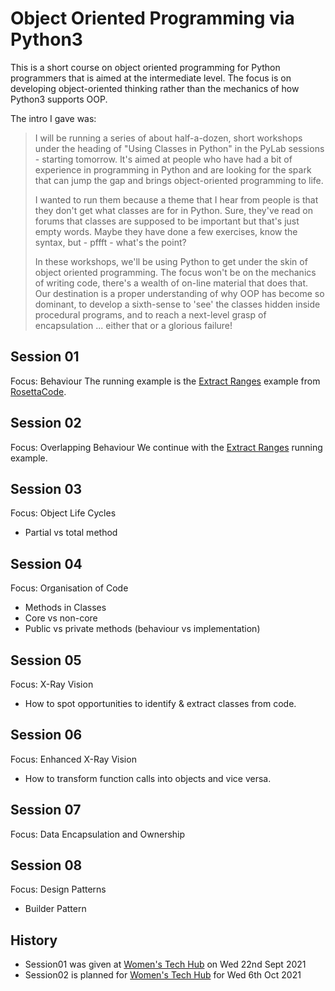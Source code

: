 # Object Oriented Programming via Python3

This is a short course on object oriented programming for Python programmers that is aimed at the intermediate level. The focus is on developing object-oriented thinking rather than the mechanics of how Python3 supports OOP.

The intro I gave was:

> I will be running a series of about half-a-dozen, short workshops under the heading of "Using Classes in Python" in the PyLab sessions - starting tomorrow. It's aimed at people who have had a bit of experience in programming in Python and are looking for the spark that can jump the gap and brings object-oriented programming to life.
> 
> I wanted to run them because a theme that I hear from people is that they don't get what classes are for in Python. Sure, they've read on forums that classes are supposed to be important but that's just empty words. Maybe they have done a few exercises, know the syntax, but - pffft - what's the point?
> 
> In these workshops, we'll be using Python to get under the skin of object oriented programming. The focus won't be on the mechanics of writing code, there's a wealth of on-line material that does that. Our destination is a proper understanding of why OOP has become so dominant, to develop a sixth-sense to 'see' the classes hidden inside procedural programs, and to reach a next-level grasp of encapsulation ... either that or a glorious failure! 

## Session 01

Focus: Behaviour
The running example is the [Extract Ranges][3] example from [RosettaCode][2].

## Session 02

Focus: Overlapping Behaviour
We continue with the [Extract Ranges][3] running example.

## Session 03

Focus: Object Life Cycles
- Partial vs total method

## Session 04

Focus: Organisation of Code
- Methods in Classes 
- Core vs non-core
- Public vs private methods (behaviour vs implementation)

## Session 05

Focus: X-Ray Vision
- How to spot opportunities to identify & extract classes from code. 

## Session 06

Focus: Enhanced X-Ray Vision
- How to transform function calls into objects and vice versa.

## Session 07

Focus: Data Encapsulation and Ownership

## Session 08

Focus: Design Patterns
- Builder Pattern


## History

* Session01 was given at [Women's Tech Hub][1] on Wed 22nd Sept 2021
* Session02 is planned for [Women's Tech Hub][1] for Wed 6th Oct 2021

[1]: https://www.wthub.org/
[2]: https://rosettacode.org/
[3]: https://rosettacode.org/wiki/Range_extraction